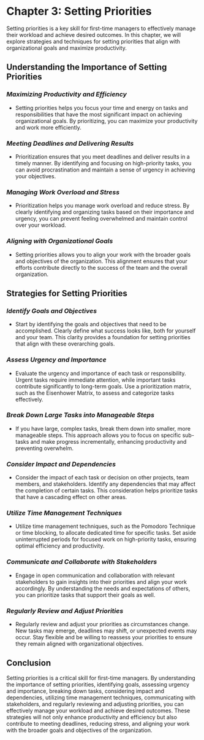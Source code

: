 Chapter 3: Setting Priorities
=============================

Setting priorities is a key skill for first-time managers to effectively manage their workload and achieve desired outcomes. In this chapter, we will explore strategies and techniques for setting priorities that align with organizational goals and maximize productivity.

**Understanding the Importance of Setting Priorities**
------------------------------------------------------

### *Maximizing Productivity and Efficiency*

* Setting priorities helps you focus your time and energy on tasks and responsibilities that have the most significant impact on achieving organizational goals. By prioritizing, you can maximize your productivity and work more efficiently.

### *Meeting Deadlines and Delivering Results*

* Prioritization ensures that you meet deadlines and deliver results in a timely manner. By identifying and focusing on high-priority tasks, you can avoid procrastination and maintain a sense of urgency in achieving your objectives.

### *Managing Work Overload and Stress*

* Prioritization helps you manage work overload and reduce stress. By clearly identifying and organizing tasks based on their importance and urgency, you can prevent feeling overwhelmed and maintain control over your workload.

### *Aligning with Organizational Goals*

* Setting priorities allows you to align your work with the broader goals and objectives of the organization. This alignment ensures that your efforts contribute directly to the success of the team and the overall organization.

**Strategies for Setting Priorities**
-------------------------------------

### *Identify Goals and Objectives*

* Start by identifying the goals and objectives that need to be accomplished. Clearly define what success looks like, both for yourself and your team. This clarity provides a foundation for setting priorities that align with these overarching goals.

### *Assess Urgency and Importance*

* Evaluate the urgency and importance of each task or responsibility. Urgent tasks require immediate attention, while important tasks contribute significantly to long-term goals. Use a prioritization matrix, such as the Eisenhower Matrix, to assess and categorize tasks effectively.

### *Break Down Large Tasks into Manageable Steps*

* If you have large, complex tasks, break them down into smaller, more manageable steps. This approach allows you to focus on specific sub-tasks and make progress incrementally, enhancing productivity and preventing overwhelm.

### *Consider Impact and Dependencies*

* Consider the impact of each task or decision on other projects, team members, and stakeholders. Identify any dependencies that may affect the completion of certain tasks. This consideration helps prioritize tasks that have a cascading effect on other areas.

### *Utilize Time Management Techniques*

* Utilize time management techniques, such as the Pomodoro Technique or time blocking, to allocate dedicated time for specific tasks. Set aside uninterrupted periods for focused work on high-priority tasks, ensuring optimal efficiency and productivity.

### *Communicate and Collaborate with Stakeholders*

* Engage in open communication and collaboration with relevant stakeholders to gain insights into their priorities and align your work accordingly. By understanding the needs and expectations of others, you can prioritize tasks that support their goals as well.

### *Regularly Review and Adjust Priorities*

* Regularly review and adjust your priorities as circumstances change. New tasks may emerge, deadlines may shift, or unexpected events may occur. Stay flexible and be willing to reassess your priorities to ensure they remain aligned with organizational objectives.

**Conclusion**
--------------

Setting priorities is a critical skill for first-time managers. By understanding the importance of setting priorities, identifying goals, assessing urgency and importance, breaking down tasks, considering impact and dependencies, utilizing time management techniques, communicating with stakeholders, and regularly reviewing and adjusting priorities, you can effectively manage your workload and achieve desired outcomes. These strategies will not only enhance productivity and efficiency but also contribute to meeting deadlines, reducing stress, and aligning your work with the broader goals and objectives of the organization.
